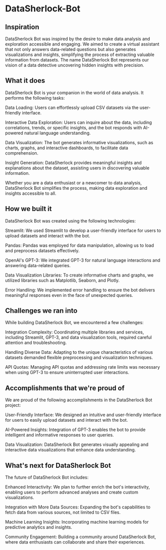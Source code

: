 # DataSherlock-Bot

## Inspiration
DataSherlock Bot was inspired by the desire to make data analysis and exploration accessible and engaging. We aimed to create a virtual assistant that not only answers data-related questions but also generates visualizations and insights, simplifying the process of extracting valuable information from datasets. The name DataSherlock Bot represents our vision of a data detective uncovering hidden insights with precision.

## What it does
DataSherlock Bot is your companion in the world of data analysis. It performs the following tasks:

Data Loading: Users can effortlessly upload CSV datasets via the user-friendly interface.

Interactive Data Exploration: Users can inquire about the data, including correlations, trends, or specific insights, and the bot responds with AI-powered natural language understanding.

Data Visualization: The bot generates informative visualizations, such as charts, graphs, and interactive dashboards, to facilitate data comprehension.

Insight Generation: DataSherlock provides meaningful insights and explanations about the dataset, assisting users in discovering valuable information.

Whether you are a data enthusiast or a newcomer to data analysis, DataSherlock Bot simplifies the process, making data exploration and insights accessible to all.

## How we built it
DataSherlock Bot was created using the following technologies:

Streamlit: We used Streamlit to develop a user-friendly interface for users to upload datasets and interact with the bot.

Pandas: Pandas was employed for data manipulation, allowing us to load and preprocess datasets effectively.

OpenAI's GPT-3: We integrated GPT-3 for natural language interactions and answering data-related queries.

Data Visualization Libraries: To create informative charts and graphs, we utilized libraries such as Matplotlib, Seaborn, and Plotly.

Error Handling: We implemented error handling to ensure the bot delivers meaningful responses even in the face of unexpected queries.

## Challenges we ran into
While building DataSherlock Bot, we encountered a few challenges:

Integration Complexity: Coordinating multiple libraries and services, including Streamlit, GPT-3, and data visualization tools, required careful attention and troubleshooting.

Handling Diverse Data: Adapting to the unique characteristics of various datasets demanded flexible preprocessing and visualization techniques.

API Quotas: Managing API quotas and addressing rate limits was necessary when using GPT-3 to ensure uninterrupted user interactions.

## Accomplishments that we're proud of
We are proud of the following accomplishments in the DataSherlock Bot project:

User-Friendly Interface: We designed an intuitive and user-friendly interface for users to easily upload datasets and interact with the bot.

AI-Powered Insights: Integration of GPT-3 enables the bot to provide intelligent and informative responses to user queries.

Data Visualization: DataSherlock Bot generates visually appealing and interactive data visualizations that enhance data understanding.

## What's next for DataSherlock Bot
The future of DataSherlock Bot includes:

Enhanced Interactivity: We plan to further enrich the bot's interactivity, enabling users to perform advanced analyses and create custom visualizations.

Integration with More Data Sources: Expanding the bot's capabilities to fetch data from various sources, not limited to CSV files.

Machine Learning Insights: Incorporating machine learning models for predictive analytics and insights.

Community Engagement: Building a community around DataSherlock Bot, where data enthusiasts can collaborate and share their experiences.
